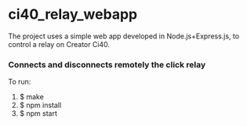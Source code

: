 # ci40_relay_webapp
The project uses a simple web app developed in Node.js+Express.js, to control a relay on Creator Ci40.

### Connects and disconnects remotely the click relay



To run:

1. $ make
2. $ npm install
3. $ npm start 
